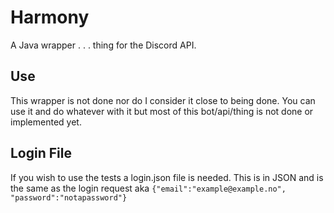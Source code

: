 # Harmony

A Java wrapper . . . thing for the Discord API.

## Use

This wrapper is not done nor do I consider it close to being done. You can use it and do whatever with it but most of this bot/api/thing is not done or implemented yet.


## Login File

If you wish to use the tests a login.json file is needed. This is in JSON and is the same as the login request aka `{"email":"example@example.no", "password":"notapassword"}`
